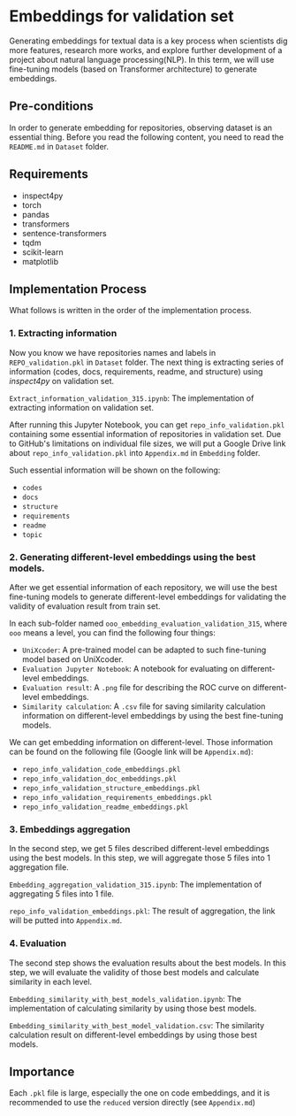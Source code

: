 # Embeddings for validation set
Generating embeddings for textual data is a key process when scientists dig more features, research more works, and explore further development of a project about natural language processing(NLP).
In this term, we will use fine-tuning models (based on Transformer architecture) to generate embeddings.

## Pre-conditions
In order to generate embedding for repositories, observing dataset is an essential thing.
Before you read the following content, you need to read the `README.md` in `Dataset` folder.

## Requirements
* inspect4py
* torch
* pandas
* transformers
* sentence-transformers
* tqdm
* scikit-learn
* matplotlib

## Implementation Process
What follows is written in the order of the implementation process.
### 1. Extracting information
Now you know we have repositories names and labels in `REPO_validation.pkl` in `Dataset` folder.
The next thing is extracting series of information (codes, docs, requirements, readme, and structure) using _inspect4py_ on validation set.

`Extract_information_validation_315.ipynb`: The implementation of extracting information on validation set.

After running this Jupyter Notebook, you can get `repo_info_validation.pkl` containing some essential information of repositories in validation set.
Due to GitHub's limitations on individual file sizes, we will put a Google Drive link about `repo_info_validation.pkl` into `Appendix.md` in `Embedding` folder.

Such essential information will be shown on the following:
* `codes`
* `docs`
* `structure`
* `requirements`
* `readme`
* `topic`

### 2. Generating different-level embeddings using the best models.
After we get essential information of each repository, we will use the best fine-tuning models to generate different-level embeddings for validating the validity of evaluation result from train set.

In each sub-folder named `ooo_embedding_evaluation_validation_315`, where `ooo` means a level, you can find the following four things:
* `UniXcoder`: A pre-trained model can be adapted to such fine-tuning model based on UniXcoder.
* `Evaluation Jupyter Notebook`: A notebook for evaluating on different-level embeddings.
* `Evaluation result`: A `.png` file for describing the ROC curve on different-level embeddings.
* `Similarity calculation`: A `.csv` file for saving similarity calculation information on different-level embeddings by using the best fine-tuning models.

We can get embedding information on different-level. Those information can be found on the following file (Google link will be `Appendix.md`):
* `repo_info_validation_code_embeddings.pkl`
* `repo_info_validation_doc_embeddings.pkl`
* `repo_info_validation_structure_embeddings.pkl`
* `repo_info_validation_requirements_embeddings.pkl`
* `repo_info_validation_readme_embeddings.pkl`

### 3. Embeddings aggregation
In the second step, we get 5 files described different-level embeddings using the best models.
In this step, we will aggregate those 5 files into 1 aggregation file.

`Embedding_aggregation_validation_315.ipynb`: The implementation of aggregating 5 files into 1 file.

`repo_info_validation_embeddings.pkl`: The result of aggregation, the link will be putted into `Appendix.md`.

### 4. Evaluation
The second step shows the evaluation results about the best models. 
In this step, we will evaluate the validity of those best models and calculate similarity in each level.

`Embedding_similarity_with_best_models_validation.ipynb`: The implementation of calculating similarity by using those best models.

`Embedding_similarity_with_best_model_validation.csv`: The similarity calculation result on different-level embeddings by using those best models.

## Importance
Each `.pkl` file is large, especially the one on code embeddings, and it is recommended to use the `reduced` version directly (see `Appendix.md`)